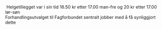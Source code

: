 ​ Helgetillegget var i sin tid 16.50 kr etter 17.00 man-fre og 20 kr etter 17.00 lør-søn  
​ Forhandlingsutvalget til Fagforbundet sentralt jobber med å få synliggjort dette  
